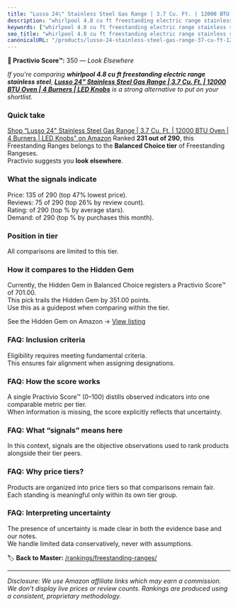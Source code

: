```yaml
---
title: "Lusso 24\" Stainless Steel Gas Range | 3.7 Cu. Ft. | 12000 BTU Oven | 4 Burners | LED Knobs"
description: "whirlpool 4.8 cu ft freestanding electric range stainless steel: Data-driven ranking using the Practivio Score™. Positioned by quality, value, demand, findabil…"
keywords: ["whirlpool 4.8 cu ft freestanding electric range stainless steel"]
seo_title: "whirlpool 4.8 cu ft freestanding electric range stainless steel — Look Elsewhere (2025)"
canonicalURL: "/products/lusso-24-stainless-steel-gas-range-37-cu-ft-12000-btu-oven-4-burners-led-knobs-B0DLBTLKXD/"
---
```


**🚫 Practivio Score™:** 350 — _Look Elsewhere_


*If you're comparing **whirlpool 4.8 cu ft freestanding electric range stainless steel**, **[Lusso 24" Stainless Steel Gas Range | 3.7 Cu. Ft. | 12000 BTU Oven | 4 Burners | LED Knobs](https://www.amazon.com/dp/B0DLBTLKXD?tag=practivio-20)** is a strong alternative to put on your shortlist.*
### Quick take
[Shop “Lusso 24" Stainless Steel Gas Range | 3.7 Cu. Ft. | 12000 BTU Oven | 4 Burners | LED Knobs” on Amazon](https://www.amazon.com/dp/B0DLBTLKXD?tag=practivio-20)
Ranked **231 out of 290**, this Freestanding Ranges belongs to the **Balanced Choice tier** of Freestanding Rangeses.  
Practivio suggests you **look elsewhere**.

### What the signals indicate
Price: 135 of 290 (top 47% lowest price).  
Reviews: 75 of 290 (top 26% by review count).  
Rating:  of 290 (top % by average stars).  
Demand:  of 290 (top % by purchases this month).

### Position in tier
All comparisons are limited to this tier.

### How it compares to the Hidden Gem
Currently, the Hidden Gem in Balanced Choice registers a Practivio Score™ of 701.00.  
This pick trails the Hidden Gem by 351.00 points.  
Use this as a guidepost when comparing within the tier.  

See the Hidden Gem on Amazon → [View listing](https://www.amazon.com/dp/B07FWRTVYZ?tag=practivio-20)

### FAQ: Inclusion criteria
Eligibility requires meeting fundamental criteria.  
This ensures fair alignment when assigning designations.

### FAQ: How the score works
A single Practivio Score™ (0–100) distills observed indicators into one comparable metric per tier.  
When information is missing, the score explicitly reflects that uncertainty.

### FAQ: What “signals” means here
In this context, signals are the objective observations used to rank products alongside their tier peers.

### FAQ: Why price tiers?
Products are organized into price tiers so that comparisons remain fair.  
Each standing is meaningful only within its own tier group.

### FAQ: Interpreting uncertainty
The presence of uncertainty is made clear in both the evidence base and our notes.  
We handle limited data conservatively, never with assumptions.


🏷️ **Back to Master:** [/rankings/freestanding-ranges/](/rankings/freestanding-ranges/)

---
_Disclosure: We use Amazon affiliate links which may earn a commission. We don’t display live prices or review counts. Rankings are produced using a consistent, proprietary methodology._
